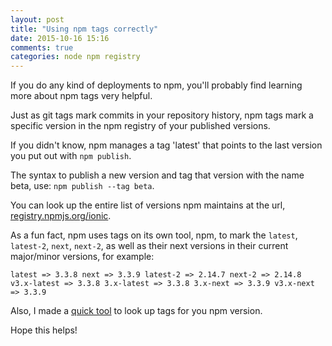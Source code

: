 ```yaml
---
layout: post
title: "Using npm tags correctly"
date: 2015-10-16 15:16
comments: true
categories: node npm registry
---
```


If you do any kind of deployments to npm, you'll probably find learning more about npm tags very helpful.

Just as git tags mark commits in your repository history, npm tags mark a specific version in the npm registry of your published versions.

If you didn't know, npm manages a tag 'latest' that points to the last version you put out with `npm publish`. 

The syntax to publish a new version and tag that version with the name beta, use: `npm publish --tag beta`.

You can look up the entire list of versions npm maintains at the url, [registry.npmjs.org/ionic](http://registry.npmjs.org/ionic).

As a fun fact, npm uses tags on its own tool, npm, to mark the `latest`, `latest-2`, `next`, `next-2`, as well as their next versions in their current major/minor versions, for example:

`latest => 3.3.8 next => 3.3.9 latest-2 => 2.14.7 next-2 => 2.14.8 v3.x-latest => 3.3.8 3.x-latest => 3.3.8 3.x-next => 3.3.9 v3.x-next => 3.3.9`

Also, I made a [quick tool](http://jbavari.github.io/registry) to look up tags for you npm version.

Hope this helps!
